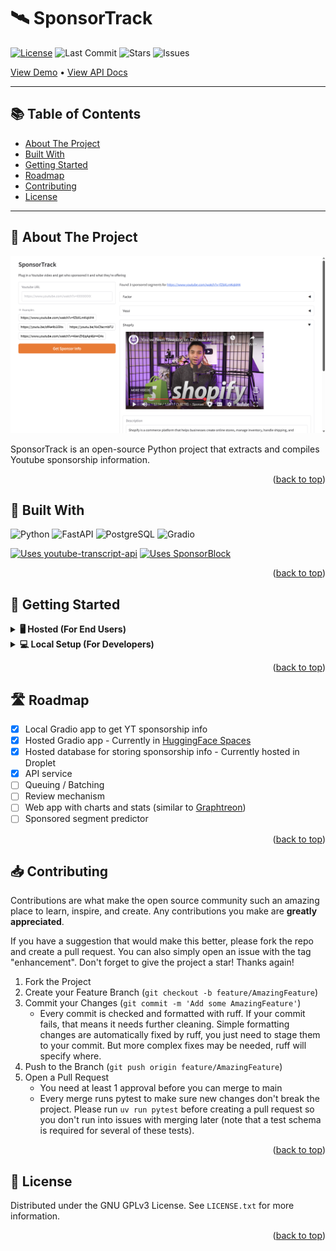 <a id="readme-top"></a>

# 🛰️ SponsorTrack

[![License](https://img.shields.io/github/license/togogh/SponsorTrack?style=for-the-badge)](LICENSE)
![Last Commit](https://img.shields.io/github/last-commit/togogh/SponsorTrack?style=for-the-badge)
![Stars](https://img.shields.io/github/stars/togogh/SponsorTrack?style=for-the-badge)
![Issues](https://img.shields.io/github/issues/togogh/SponsorTrack?style=for-the-badge)

[View Demo](https://huggingface.co/spaces/togogh/SponsorTrack) • [View API Docs](https://api.sponsortrack.org/docs)

---

## 📚 Table of Contents

- [About The Project](#-about-the-project)
- [Built With](#-built-with)
- [Getting Started](#-getting-started)
- [Roadmap](#-roadmap)
- [Contributing](#-contributing)
- [License](#-license)

---

<!-- ABOUT THE PROJECT -->
## 📖 About The Project

![SponsorTrack Screen Shot][product-screenshot]

SponsorTrack is an open-source Python project that extracts and compiles Youtube sponsorship information.

<p align="right">(<a href="#readme-top">back to top</a>)</p>


## 🧰 Built With

![Python](https://img.shields.io/badge/Python-3.11-blue?style=for-the-badge&logo=python&logoColor=white)
![FastAPI](https://img.shields.io/badge/FastAPI-005571?style=for-the-badge&logo=fastapi)
![PostgreSQL](https://img.shields.io/badge/PostgreSQL-4169E1?style=for-the-badge&logo=postgresql&logoColor=white)
![Gradio](https://img.shields.io/badge/Gradio-FF4B4B?style=for-the-badge&logo=gradio&logoColor=white)

[![Uses youtube-transcript-api](https://img.shields.io/badge/Uses-youtube--transcript--api-blue?style=for-the-badge)](https://github.com/jdepoix/youtube-transcript-api)
[![Uses SponsorBlock](https://img.shields.io/badge/Uses-SponsorBlock-purple?style=for-the-badge)](https://github.com/ajayyy/SponsorBlock)

<p align="right">(<a href="#readme-top">back to top</a>)</p>

<!-- GETTING STARTED -->
## 🥁 Getting Started

<details>
<summary><strong>🖥️ Hosted (For End Users)</strong></summary>

1. Go to the [HF Space](https://huggingface.co/spaces/togogh/SponsorTrack) where the app is hosted.
2. Plug in a Youtube URL/id, and hit submit. Sponsorship information like the sponsor's name, available coupon codes, and links, should populate the page shortly.

</details>

<details>
<summary><strong>💻 Local Setup (For Developers)</strong></summary>

#### Prerequisites

- [python](https://www.python.org/downloads/)
- [uv](https://docs.astral.sh/uv/getting-started/installation/)
- postgres db (if hosted, ssh details are needed in .env)
    - create 3 schemas: prod, dev, and test
- [Huggingface](https://huggingface.co/) and/or [OpenRouter](https://openrouter.ai/) account 

#### Installation

1. Clone the repo

2. Create a .env file in the project root directory and set the env vars needed in [settings.py](src/backend/core/settings.py)

3. (If using SSH) SSH into the server hosting your postgres db by running
    ```sh
    ./sshdb.sh
    ```

4. Populate your schemas with tables using:
    ```sh
    python src/backend/utils/refresh_schema.py schema_name
    ```
    Replace `schema_name` with the name of the schema you want to populate (ex. `python src/backend/utils/refresh_schema.py dev`)

5. Start the backend server
    ```sh
    uv run fastapi run src/backend/main.py
    ```
    The terminal should say that the server is running, and you should be able to open http://127.0.0.1:8000/docs (though you might need to replace the host) and see the API docs

6. In a separate terminal, start the frontend server
    ```sh
    uv run src/frontend/app.py
    ```
    You should see a message like:
    ```sh
    * Running on local URL:  http://127.0.0.1:7860
    ```
    If you open the link, you should be able to see the Gradio UI

7. In the app, input the Youtube URL/id you want to get sponsorship info of

8. After a little wait, the app will populate with this info
</details>

<p align="right">(<a href="#readme-top">back to top</a>)</p>

<!-- ROADMAP -->
## 🛣 Roadmap

- [x] Local Gradio app to get YT sponsorship info
- [x] Hosted Gradio app - Currently in [HuggingFace Spaces](https://huggingface.co/spaces/togogh/SponsorTrack)
- [x] Hosted database for storing sponsorship info - Currently hosted in Droplet
- [x] API service
- [ ] Queuing / Batching
- [ ] Review mechanism
- [ ] Web app with charts and stats (similar to [Graphtreon](https://graphtreon.com/))
- [ ] Sponsored segment predictor

<p align="right">(<a href="#readme-top">back to top</a>)</p>


<!-- CONTRIBUTING -->
## 📥 Contributing

Contributions are what make the open source community such an amazing place to learn, inspire, and create. Any contributions you make are **greatly appreciated**.

If you have a suggestion that would make this better, please fork the repo and create a pull request. You can also simply open an issue with the tag "enhancement".
Don't forget to give the project a star! Thanks again!

1. Fork the Project
2. Create your Feature Branch (`git checkout -b feature/AmazingFeature`)
3. Commit your Changes (`git commit -m 'Add some AmazingFeature'`)
    - Every commit is checked and formatted with ruff. If your commit fails, that means it needs further cleaning. Simple formatting changes are automatically fixed by ruff, you just need to stage them to your commit. But more complex fixes may be needed, ruff will specify where.
4. Push to the Branch (`git push origin feature/AmazingFeature`)
5. Open a Pull Request
    - You need at least 1 approval before you can merge to main
    - Every merge runs pytest to make sure new changes don't break the project. Please run `uv run pytest` before creating a pull request so you don't run into issues with merging later (note that a test schema is required for several of these tests).

<p align="right">(<a href="#readme-top">back to top</a>)</p>

<!-- LICENSE -->
## 📰 License

Distributed under the GNU GPLv3 License. See `LICENSE.txt` for more information.

<p align="right">(<a href="#readme-top">back to top</a>)</p>

<!-- MARKDOWN LINKS & IMAGES -->
[product-screenshot]: images/screenshot.png
